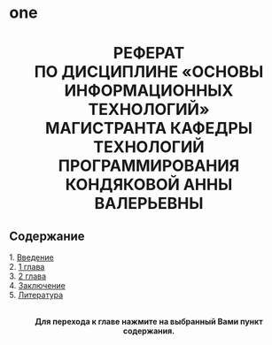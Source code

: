 # one
<h1 align="center">
  РЕФЕРАТ <br>
  ПО ДИСЦИПЛИНЕ «ОСНОВЫ ИНФОРМАЦИОННЫХ ТЕХНОЛОГИЙ»<br>
  МАГИСТРАНТА КАФЕДРЫ ТЕХНОЛОГИЙ ПРОГРАММИРОВАНИЯ <br>
  КОНДЯКОВОЙ АННЫ ВАЛЕРЬЕВНЫ 
  </h1>
  
  <h2 align="left">
  Содержание<br>
  </h2>
  1. <a href="Introduction.md">Введение</a><br>
  2. <a href="Chapter 1.md">1 глава</a><br>
  3. <a href="Chapter 2.md">2 глава</a><br>
  4. <a href="Conclusion.md">Заключение</a><br>
  5. <a href="Literature.md">Литература</a><br><br>

<p align="center"><b>Для перехода к главе нажмите на выбранный Вами пункт содержания.</b> </p>
